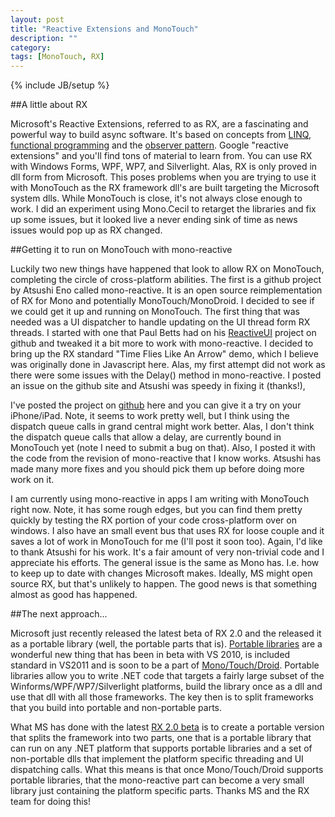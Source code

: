 ```yaml
---
layout: post
title: "Reactive Extensions and MonoTouch"
description: ""
category: 
tags: [MonoTouch, RX]
---
```

{% include JB/setup %}


##A little about RX

Microsoft's Reactive Extensions, referred to as RX, are a fascinating and powerful way to build async software. It's based on concepts from [LINQ](http://en.wikipedia.org/wiki/Linq), [functional programming](http://en.wikipedia.org/wiki/Functional_programming) and the [observer pattern](http://en.wikipedia.org/wiki/Observer_pattern). Google "reactive extensions" and you'll find tons of material to learn from. 
You can use RX with Windows Forms, WPF, WP7, and Silverlight. Alas, RX is only proved in dll form from Microsoft.  This poses problems when you are trying to use it with MonoTouch as the RX framework dll's are built targeting the Microsoft system dlls.  While MonoTouch is close, it's not always close enough to work.  I did an experiment using Mono.Cecil to retarget the libraries and fix up some issues, but it looked live a never ending sink of time as news issues would pop up as RX changed.

##Getting it to run on MonoTouch with mono-reactive

Luckily two new things have happened that look to allow RX on MonoTouch, completing the circle of cross-platform abilities.  The first is a github project by Atsushi Eno called mono-reactive. It is an open source reimplementation of RX for Mono and potentially MonoTouch/MonoDroid.  I decided to see if we could get it up and running on MonoTouch. The first thing that was needed was a UI dispatcher to handle updating on the UI thread form RX threads.  I started with one that Paul Betts had on his [ReactiveUI](https://github.com/xpaulbettsx/ReactiveUI) project on github and tweaked it a bit more to work with mono-reactive. I decided to bring up the RX standard "Time Flies Like An Arrow" demo, which I believe was originally done in Javascript here.  Alas, my first attempt did not work as there were some issues with the Delay() method in mono-reactive. I posted an issue on the github site and Atsushi was speedy in fixing it (thanks!),

I've posted the project on [github](https://github.com/pixelmeister/MonoTouchRXDemo) here and you can give it a try on your iPhone/iPad.  Note, it seems to work pretty well, but I think using the dispatch queue calls in grand central might work better. Alas, I don't think the dispatch queue calls that allow a delay, are currently bound in MonoTouch yet (note I need to submit a bug on that). Also, I posted it with the code from the revision of mono-reactive that I know works. Atsushi has made many more fixes and you should pick them up before doing more work on it.

I am currently using mono-reactive in apps I am writing with MonoTouch right now. Note, it has some rough edges, but you can find them pretty quickly by testing the RX portion of your code cross-platform over on windows. I also have an small event bus that uses RX for loose couple and it saves a lot of work in MonoTouch for me (I'll post it soon too). Again, I'd like to thank Atsushi for his work. It's a fair amount of very non-trivial code and I appreciate his efforts.  The general issue is the same as Mono has.  I.e. how to keep up to date with changes Microsoft makes. Ideally, MS might open source RX, but that's unlikely to happen. The good news is that something almost as good has happened.

##The next approach...

Microsoft just recently released the latest beta of RX 2.0 and the released it as a portable library (well, the portable parts that is). [Portable libraries](http://msdn.microsoft.com/en-us/library/gg597391.aspx) are a wonderful new thing that has been in beta with VS 2010, is included standard in VS2011 and is soon to be a part of [Mono/Touch/Droid](http://tirania.org/blog/archive/2011/Oct-14.html). Portable libraries allow you to write .NET code that targets a fairly large subset of the Winforms/WPF/WP7/Silverlight platforms, build the library once as a dll and use that dll with all those frameworks. The key then is to split frameworks that you build into portable and non-portable parts.

What MS has done with the latest [RX 2.0 beta](http://www.microsoft.com/download/en/details.aspx?id=29058) is to create a portable version that splits the framework into two parts, one that is a portable library that can run on any .NET platform that supports portable libraries and a set of non-portable dlls that implement the platform specific threading and UI dispatching calls.  What this means is that once Mono/Touch/Droid supports portable libraries, that the mono-reactive part can become a very small library just containing the platform specific parts. Thanks MS and the RX team for doing this!